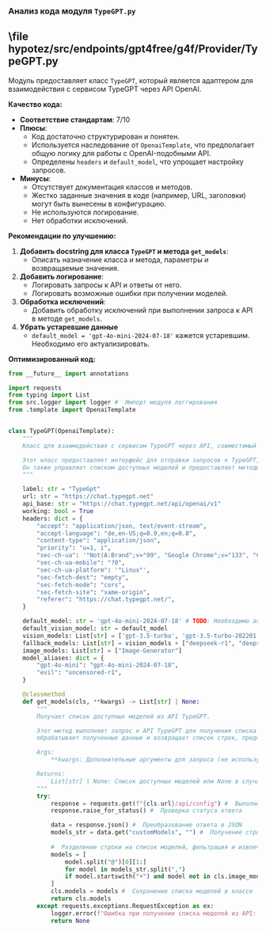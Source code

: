 ### **Анализ кода модуля `TypeGPT.py`**

## \file hypotez/src/endpoints/gpt4free/g4f/Provider/TypeGPT.py

Модуль предоставляет класс `TypeGPT`, который является адаптером для взаимодействия с сервисом TypeGPT через API OpenAI.

**Качество кода:**

- **Соответствие стандартам**: 7/10
- **Плюсы**:
    - Код достаточно структурирован и понятен.
    - Используется наследование от `OpenaiTemplate`, что предполагает общую логику для работы с OpenAI-подобными API.
    - Определены `headers` и `default_model`, что упрощает настройку запросов.
- **Минусы**:
    - Отсутствует документация классов и методов.
    - Жестко заданные значения в коде (например, URL, заголовки) могут быть вынесены в конфигурацию.
    - Не используются логирование.
    - Нет обработки исключений.

**Рекомендации по улучшению:**

1.  **Добавить docstring для класса `TypeGPT` и метода `get_models`**:
    - Описать назначение класса и метода, параметры и возвращаемые значения.
2.  **Добавить логирование**:
    - Логировать запросы к API и ответы от него.
    - Логировать возможные ошибки при получении моделей.
3.  **Обработка исключений**:
    - Добавить обработку исключений при выполнении запроса к API в методе `get_models`.
4.  **Убрать устаревшие данные**
    -  `default_model = 'gpt-4o-mini-2024-07-18'` кажется устаревшим. Необходимо его актуализировать.

**Оптимизированный код:**

```python
from __future__ import annotations

import requests
from typing import List
from src.logger import logger #  Импорт модуля логгирования
from .template import OpenaiTemplate


class TypeGPT(OpenaiTemplate):
    """
    Класс для взаимодействия с сервисом TypeGPT через API, совместимый с OpenAI.

    Этот класс предоставляет интерфейс для отправки запросов к TypeGPT, используя общие параметры и заголовки.
    Он также управляет списком доступных моделей и предоставляет методы для их получения.
    """

    label: str = "TypeGpt"
    url: str = "https://chat.typegpt.net"
    api_base: str = "https://chat.typegpt.net/api/openai/v1"
    working: bool = True
    headers: dict = {
        "accept": "application/json, text/event-stream",
        "accept-language": "de,en-US;q=0.9,en;q=0.8",
        "content-type": "application/json",
        "priority": "u=1, i",
        "sec-ch-ua": '"Not(A:Brand";v="99", "Google Chrome";v="133", "Chromium";v="133"',
        "sec-ch-ua-mobile": "?0",
        "sec-ch-ua-platform": '"Linux"',
        "sec-fetch-dest": "empty",
        "sec-fetch-mode": "cors",
        "sec-fetch-site": "same-origin",
        "referer": "https://chat.typegpt.net/",
    }

    default_model: str = 'gpt-4o-mini-2024-07-18' # TODO: Необходимо актуализировать
    default_vision_model: str = default_model
    vision_models: List[str] = ['gpt-3.5-turbo', 'gpt-3.5-turbo-202201', default_vision_model, "o3-mini"]
    fallback_models: List[str] = vision_models + ["deepseek-r1", "deepseek-v3", "evil"]
    image_models: List[str] = ["Image-Generator"]
    model_aliases: dict = {
        "gpt-4o-mini": "gpt-4o-mini-2024-07-18",
        "evil": "uncensored-r1",
    }

    @classmethod
    def get_models(cls, **kwargs) -> List[str] | None:
        """
        Получает список доступных моделей из API TypeGPT.

        Этот метод выполняет запрос к API TypeGPT для получения списка доступных моделей,
        обрабатывает полученные данные и возвращает список строк, представляющих имена моделей.

        Args:
            **kwargs: Дополнительные аргументы для запроса (не используются).

        Returns:
            List[str] | None: Список доступных моделей или None в случае ошибки.
        """
        try:
            response = requests.get(f"{cls.url}/api/config") #  Выполнение запроса к API
            response.raise_for_status() #  Проверка статуса ответа

            data = response.json() #  Преобразование ответа в JSON
            models_str = data.get("customModels", "") #  Получение строки с моделями
            
            #  Разделение строки на список моделей, фильтрация и извлечение имен
            models = [
                model.split("@")[0][1:]
                for model in models_str.split(",")
                if model.startswith("+") and model not in cls.image_models
            ]
            cls.models = models #  Сохранение списка моделей в классе
            return cls.models
        except requests.exceptions.RequestException as ex:
            logger.error(f"Ошибка при получении списка моделей из API: {ex}", exc_info=True) #  Логирование ошибки
            return None
